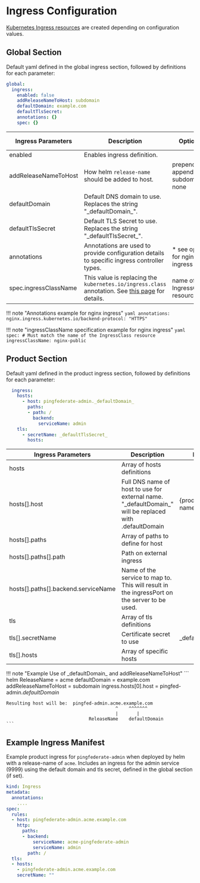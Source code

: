 # Ingress Configuration

[Kubernetes Ingress resources](https://kubernetes.io/docs/concepts/services-networking/ingress/) are created depending on configuration values.

## Global Section

Default yaml defined in the global ingress section, followed by definitions for each parameter:

```yaml
global:
  ingress:
    enabled: false
    addReleaseNameToHost: subdomain
    defaultDomain: example.com
    defaultTlsSecret:
    annotations: {}
    spec: {}
```

| Ingress Parameters   | Description                                                                                 | Options                                | Default Value |
| -------------------- | ------------------------------------------------------------------------------------------- | -------------------------------------- | ------------- |
| enabled              | Enables ingress definition.                                                                 |                                        | false         |
| addReleaseNameToHost | How helm `release-name` should be added to host.                                            | prepend<br>append<br>subdomain<br>none | subdomain     |
| defaultDomain        | Default DNS domain to use.  Replaces the string "\_defaultDomain\_".                        |                                        | example.com   |
| defaultTlsSecret     | Default TLS Secret to use.  Replaces the string "\_defaultTlsSecret\_".                     |                                        |               |
| annotations          | Annotations are used to provide configuration details to specific ingress controller types. | * see option for nginx ingress         | {}            |
| spec.ingressClassName   | This value is replacing the `kubernetes.io/ingress.class` annotation.  See [this page](https://kubernetes.github.io/ingress-nginx/user-guide/k8s-122-migration/#what-is-the-flag-watch-ingress-without-class) for details. | name of the IngressClass resource         | {}             |


!!! note "Annotations example for nginx ingress"
    ```yaml
        annotations:
          nginx.ingress.kubernetes.io/backend-protocol: "HTTPS"
    ```

!!! note "ingressClassName specification example for nginx ingress"
    ```yaml
        spec:
          # Must match the name of the IngressClass resource
          ingressClassName: nginx-public
    ```

## Product Section

Default yaml defined in the product ingress section, followed by definitions for each parameter:

```yaml
  ingress:
    hosts:
      - host: pingfederate-admin._defaultDomain_
        paths:
        - path: /
          backend:
            serviceName: admin
    tls:
      - secretName: _defaultTlsSecret_
        hosts:
```

| Ingress Parameters                  | Description                                                                                              | Default Value                    |
| ----------------------------------- | -------------------------------------------------------------------------------------------------------- | -------------------------------- |
| hosts                               | Array of hosts definitions                                                                               |                                  |
| hosts[].host                        | Full DNS name of host to use for external name. "\_defaultDomain\_" will be replaced with .defaultDomain | {product-name}.\_defaultDomain\_ |
| hosts[].paths                       | Array of paths to define for host                                                                        |                                  |
| hosts[].paths[].path                | Path on external ingress                                                                                 |                                  |
| hosts[].paths[].backend.serviceName | Name of the service to map to.  This will result in the ingressPort on the server to be used.            |                                  |
| tls                                 | Array of tls definitions                                                                                 |                                  |
| tls[].secretName                    | Certificate secret to use                                                                                | \_defaultTlsSecret\_             |
| tls[].hosts                         | Array of specific hosts                                                                                  |                                  |

!!! note "Example Use of \_defaultDomain\_ and addReleaseNameToHost"
    ```
        helm ReleaseName = acme
            defaultDomain = example.com
     addReleaseNameToHost = subdomain
    ingress.hosts[0].host = pingfed-admin._defaultDomain_

    Resulting host will be:  pingfed-admin.acme.example.com
                                             ^    ^^^^^^^
                                             |       |
                                   ReleaseName    defaultDomain
    ```

## Example Ingress Manifest

Example product ingress for `pingfederate-admin` when deployed by helm with a release-name of `acme`.
Includes an ingress for the admin service (9999) using the default domain and tls secret, defined
in the global section (if set).

```yaml
kind: Ingress
metadata:
  annotations:
    ....
spec:
  rules:
  - host: pingfederate-admin.acme.example.com
    http:
      paths:
      - backend:
          serviceName: acme-pingfederate-admin
          serviceName: admin
        path: /
  tls:
  - hosts:
    - pingfederate-admin.acme.example.com
    secretName: ""
```
